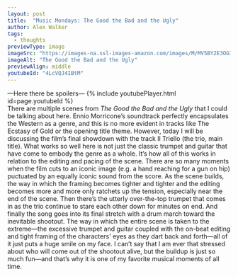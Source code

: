```yaml
---
layout: post
title:  "Music Mondays: The Good the Bad and the Ugly"
author: Alex Walker
tags:
  - thoughts
previewType: image
imageSrc: "https://images-na.ssl-images-amazon.com/images/M/MV5BY2E3OGI3MGQtZjI3Yy00ODNhLWJiYWUtOWZhODM2YzdmMzhjL2ltYWdlL2ltYWdlXkEyXkFqcGdeQXVyNDAxOTExNTM@._V1_.jpg"
imageAlt: "The Good the Bad and the Ugly"
previewAlign: middle
youtubeId: "4LcVQJ4IBtM"
---
```

—Here there be spoilers—
{% include youtubePlayer.html id=page.youtubeId %}
<br>
There are multiple scenes from _The Good the Bad and the Ugly_ that I could be talking about here. Ennio Morricone’s soundtrack perfectly encapsulates the Western as a genre, and this is no more evident in tracks like The Ecstasy of Gold or the opening title theme. However, today I will be discussing the film’s final showdown with the track Il Triello (the trio, main title). What works so well here is not just the classic trumpet and guitar that have come to embody the genre as a whole. It’s how all of this works in relation to the editing and pacing of the scene. There are so many moments when the film cuts to an iconic image (e.g. a hand reaching for a gun on hip) puctuated by an equally iconic sound from the score. As the scene builds, the way in which the framing becomes tighter and tighter and the editing becomes more and more only ratchets up the tension, especially near the end of the scene. Then there’s the utterly over-the-top trumpet that comes in as the trio continue to stare each other down for minutes on end. And finally the song goes into its final stretch with a drum march toward the inevitable shootout. The way in which the entire scene is taken to the extreme—the excessive trumpet and guitar coupled with the on-beat editing and tight framing of the characters' eyes as they dart back and forth—all of it just puts a huge smile on my face. I can’t say that I am ever that stressed about who will come out of the shootout alive, but the buildup is just so much fun—and that’s why it is one of my favorite musical moments of all time.
